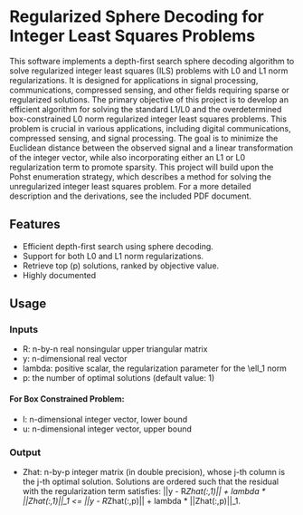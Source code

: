 # Regularized Sphere Decoding for Integer Least Squares Problems

This software implements a depth-first search sphere decoding algorithm to solve regularized integer least squares (ILS)
problems with L0 and L1 norm regularizations. It is designed for applications in signal processing, communications, compressed 
sensing, and other fields requiring sparse or regularized solutions. The primary objective of this project is to develop an 
efficient algorithm for solving the standard L1/L0 and the overdetermined box-constrained L0 norm regularized integer least 
squares problems. This problem is crucial
in various applications, including digital communications, compressed sensing, and signal processing. The goal
is to minimize the Euclidean distance between the observed signal and a linear transformation of the integer
vector, while also incorporating either an L1 or L0 regularization term to promote sparsity. This project will
build upon the Pohst enumeration strategy, which describes a method for solving the unregularized integer
least squares problem. For a more detailed description and the derivations, see the included PDF document.

## Features

- Efficient depth-first search using sphere decoding.
- Support for both L0 and L1 norm regularizations.
- Retrieve top \(p\) solutions, ranked by objective value.
- Highly documented

## Usage

### Inputs

- R: n-by-n real nonsingular upper triangular matrix
- y: n-dimensional real vector
- lambda: positive scalar, the regularization parameter for the \ell_1 norm
- p: the number of optimal solutions (default value: 1)

#### For Box Constrained Problem:

- l: n-dimensional integer vector, lower bound
- u: n-dimensional integer vector, upper bound

### Output
- Zhat: n-by-p integer matrix (in double precision), whose j-th column is the j-th optimal solution. Solutions are ordered such that the residual with the regularization term satisfies: ||y - R*Zhat(:,1)|| + lambda * ||Zhat(:,1)||_1 <= ||y - R*Zhat(:,p)|| + lambda * ||Zhat(:,p)||_1.
